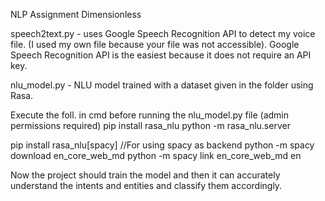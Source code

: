 NLP Assignment Dimensionless

speech2text.py - uses Google Speech Recognition API to detect my voice file. (I used my own file because your file was not accessible). Google Speech Recognition API is the easiest because it does not require an API key.

nlu_model.py - NLU model trained with a dataset given in the folder using Rasa.

Execute the foll. in cmd before running the nlu_model.py file (admin permissions required)
pip install rasa_nlu
python -m rasa_nlu.server

pip install rasa_nlu[spacy]                             //For using spacy as backend
python -m spacy download en_core_web_md
python -m spacy link en_core_web_md en

Now the project should train the model and then it can accurately understand the intents and entities and classify them accordingly.


